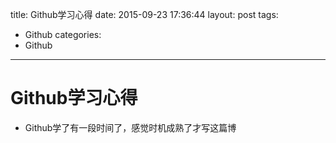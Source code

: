title: Github学习心得
date: 2015-09-23 17:36:44
layout: post
tags:
- Github
categories:
- Github
---

# Github学习心得

- Github学了有一段时间了，感觉时机成熟了才写这篇博
